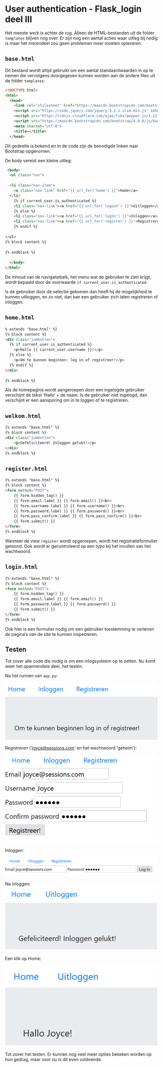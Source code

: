 # User authentication - Flask_login deel III

Het meeste werk is achter de rug. Alleen de HTML-bestanden uit de folder `templates` blijven nog over. Er zijn nog een aantal acties waar uitleg bij nodig is maar het merendeel zou geen problemen meer moeten opleveren.

## `base.html`

Dit bestand wordt altijd gebruikt om een aantal standaardwaarden in op te nemen die vervolgens doorgegeven kunnen worden aan de andere files uit de folder `templates`:

```html
<!DOCTYPE html>
<html>
  <head>
    <link rel="stylesheet" href="https://maxcdn.bootstrapcdn.com/bootstrap/4.0.0/css/bootstrap.min.css" integrity="sha384-Gn5384xqQ1aoWXA+058RXPxPg6fy4IWvTNh0E263XmFcJlSAwiGgFAW/dAiS6JXm" crossorigin="anonymous">
    <script src="https://code.jquery.com/jquery-3.2.1.slim.min.js" integrity="sha384-KJ3o2DKtIkvYIK3UENzmM7KCkRr/rE9/Qpg6aAZGJwFDMVNA/GpGFF93hXpG5KkN" crossorigin="anonymous"></script>
    <script src="https://cdnjs.cloudflare.com/ajax/libs/popper.js/1.12.9/umd/popper.min.js" integrity="sha384-ApNbgh9B+Y1QKtv3Rn7W3mgPxhU9K/ScQsAP7hUibX39j7fakFPskvXusvfa0b4Q" crossorigin="anonymous"></script>
    <script src="https://maxcdn.bootstrapcdn.com/bootstrap/4.0.0/js/bootstrap.min.js" integrity="sha384-JZR6Spejh4U02d8jOt6vLEHfe/JQGiRRSQQxSfFWpi1MquVdAyjUar5+76PVCmYl" crossorigin="anonymous"></script>
    <meta charset="utf-8">
    <title></title>
  </head>
```

Dit gedeelte is bekend en in de code zijn de benodigde linken naar Bootstrap opgenomen.

De body vereist een kleine uitleg:

```html hl_lines="7 9 12"
 <body>
  <ul class="nav">

  <li class="nav-item">
    <a class="nav-link" href="{{ url_for('home') }}">Home</a>
  </li>
    {% if current_user.is_authenticated %}
    <li class="nav-link"><a href="{{ url_for('logout') }}">Uitloggen</a></li>
    {% else %}
    <li class="nav-link"><a href="{{ url_for('login') }}">Inloggen</a></li>
    <li class="nav-link"><a href="{{ url_for('register') }}">Registreren</a></li>
    {% endif %}

</ul>
{% block content %}

{% endblock %}

  </body>
</html>
```

De inhoud van de navigatiebalk, het menu wat de gebruiker te zien krijgt, wordt bepaald door de voorwaarde `if current_user.is_authenticated`. 

Is de gebruiker door de selectie gekomen dan heeft hij de mogelijkheid te kunnen uitloggen, en zo niet, dan kan een gebruiker zich laten registreren of inloggen.

## `home.html`

```html
% extends "base.html" %}
{% block content %}
<div class="jumbotron">
  {% if current_user.is_authenticated %}
    <p>Hallo {{ current_user.username }}!</p>
  {% else %}
    <p>Om te kunnen beginnen: log in of registreer!</p>
  {% endif %}
</div>

{% endblock %}
```

Als de homepagina wordt aangeroepen door een ingelogde gebruiker verschijnt de tekst ‘Hallo‘ + de naam. Is de gebruiker niet ingelogd, dan verschijnt er een aansporing om in te loggen of te registreren.

## `welkom.html`

```html
{% extends "base.html" %}
{% block content %}
<div class="jumbotron">
    <p>Gefeliciteerd! Inloggen gelukt!</p>
</div>
{% endblock %}
```

## `register.html`

```html
{% extends "base.html" %}
{% block content %}
<form method="POST">
    {{ form.hidden_tag() }}
    {{ form.email.label }} {{ form.email() }}<br>
    {{ form.username.label }} {{ form.username() }}<br>
    {{ form.password.label }} {{ form.password() }}<br>
    {{ form.pass_confirm.label }} {{ form.pass_confirm() }}<br>
    {{ form.submit() }}
</form>
{% endblock %}
```

Wanneer de view `register` wordt opgeroepen, wordt het registratieformulier getoond. Ook wordt er gecontroleerd op een typo bij het invullen van het wachtwoord.

## `login.html`

```html
{% extends "base.html" %}
{% block content %}
<form method="POST">
    {{ form.hidden_tag() }}
    {{ form.email.label }} {{ form.email() }}
    {{ form.password.label }} {{ form.password() }}
    {{ form.submit() }}
</form>
{% endblock %}
```

Ook hier is een formulier nodig om een gebruiker toestemming te verlenen de pagina’s van de site te kunnen inspecteren.

## Testen

Tot zover alle code die nodig is om een inlogsysteem op te zetten. Nu komt weer het spannendste deel, het testen.

Na het runnen van `app.py`:

![home pagina vóór het inloggen](imgs/eerste-pagina.png)

Registreren ('joyce@sessions.com' en het wachtwoord 'geheim'):

![De registreer pagina](imgs/registreren.png)

Inloggen:

![De inlog pagina](imgs/inloggen.png)

Na inloggen:
![Het resultaat van welkom.html](imgs/na-inloggen.png)

Een klik op Home:

![De home pagina ná het inloggen](imgs/home-ingelogd.png)

Tot zover het testen. Er kunnen nog veel meer opties bekeken worden op hun gedrag, maar voor nu is dit even voldoende.




